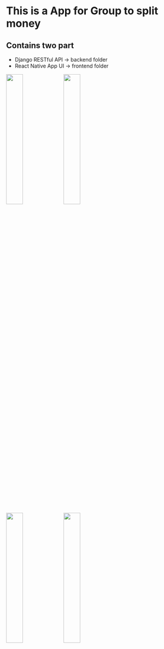 # This is a App for Group to split money
## Contains two part
- Django RESTful API -> backend folder
- React Native App UI -> frontend folder

<img src="https://i.imgur.com/rEgtNR9.png" width=30% height=30%> <img src="https://i.imgur.com/75cPQMF.png" width=30% height=30%>

<img src="https://i.imgur.com/Ugcu50S.png" width=30% height=30%> <img src="https://i.imgur.com/fteJXek.png" width=30% height=30%>


